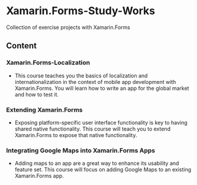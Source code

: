# Xamarin.Forms-Study-Works
Collection of exercise projects with Xamarin.Forms

## Content

### Xamarin.Forms-Localization
- This course teaches you the basics of localization and internationalization in the context of mobile app development with Xamarin.Forms. You will learn how to write an app for the global market and how to test it.

### Extending Xamarin.Forms
- Exposing platform-specific user interface functionality is key to having shared native functionality. This course will teach you to extend Xamarin.Forms to expose that native functionality. 

### Integrating Google Maps into Xamarin.Forms Apps
- Adding maps to an app are a great way to enhance its usability and feature set. This course will focus on adding Google Maps to an existing Xamarin.Forms app. 